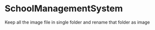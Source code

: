 # SchoolManagementSystem


Keep all the image file in single folder and rename that folder as image
